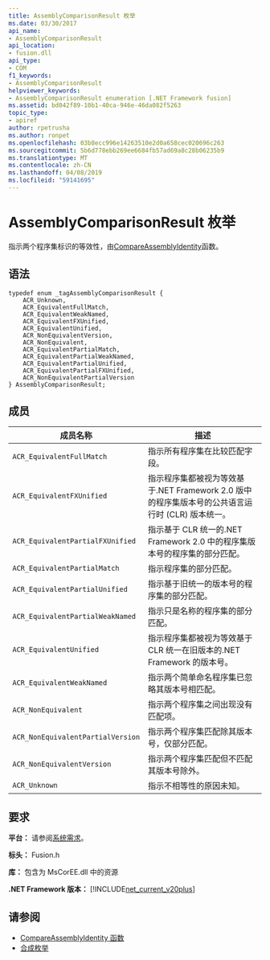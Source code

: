 ```yaml
---
title: AssemblyComparisonResult 枚举
ms.date: 03/30/2017
api_name:
- AssemblyComparisonResult
api_location:
- fusion.dll
api_type:
- COM
f1_keywords:
- AssemblyComparisonResult
helpviewer_keywords:
- AssemblyComparisonResult enumeration [.NET Framework fusion]
ms.assetid: bd042f89-10b1-40ca-946e-46da082f5263
topic_type:
- apiref
author: rpetrusha
ms.author: ronpet
ms.openlocfilehash: 03b8ecc996e14263510e2d0a658cec020696c263
ms.sourcegitcommit: 5b6d778ebb269ee6684fb57ad69a8c28b06235b9
ms.translationtype: MT
ms.contentlocale: zh-CN
ms.lasthandoff: 04/08/2019
ms.locfileid: "59141695"
---
```

# <a name="assemblycomparisonresult-enumeration"></a>AssemblyComparisonResult 枚举
指示两个程序集标识的等效性，由[CompareAssemblyIdentity](../../../../docs/framework/unmanaged-api/fusion/compareassemblyidentity-function.md)函数。  
  
## <a name="syntax"></a>语法  
  
```  
typedef enum _tagAssemblyComparisonResult {  
    ACR_Unknown,   
    ACR_EquivalentFullMatch,  
    ACR_EquivalentWeakNamed,  
    ACR_EquivalentFXUnified,  
    ACR_EquivalentUnified,    
    ACR_NonEquivalentVersion,  
    ACR_NonEquivalent,      
    ACR_EquivalentPartialMatch,  
    ACR_EquivalentPartialWeakNamed,    
    ACR_EquivalentPartialUnified,  
    ACR_EquivalentPartialFXUnified,  
    ACR_NonEquivalentPartialVersion    
} AssemblyComparisonResult;  
```  
  
## <a name="members"></a>成员  
  
|成员名称|描述|  
|-----------------|-----------------|  
|`ACR_EquivalentFullMatch`|指示所有程序集在比较匹配字段。|  
|`ACR_EquivalentFXUnified`|指示程序集都被视为等效基于.NET Framework 2.0 版中的程序集版本号的公共语言运行时 (CLR) 版本统一。|  
|`ACR_EquivalentPartialFXUnified`|指示基于 CLR 统一的.NET Framework 2.0 中的程序集版本号的程序集的部分匹配。|  
|`ACR_EquivalentPartialMatch`|指示程序集的部分匹配。|  
|`ACR_EquivalentPartialUnified`|指示基于旧统一的版本号的程序集的部分匹配。|  
|`ACR_EquivalentPartialWeakNamed`|指示只是名称的程序集的部分匹配。|  
|`ACR_EquivalentUnified`|指示程序集都被视为等效基于 CLR 统一在旧版本的.NET Framework 的版本号。|  
|`ACR_EquivalentWeakNamed`|指示两个简单命名程序集已忽略其版本号相匹配。|  
|`ACR_NonEquivalent`|指示两个程序集之间出现没有匹配项。|  
|`ACR_NonEquivalentPartialVersion`|指示两个程序集匹配除其版本号，仅部分匹配。|  
|`ACR_NonEquivalentVersion`|指示两个程序集匹配但不匹配其版本号除外。|  
|`ACR_Unknown`|指示不相等性的原因未知。|  
  
## <a name="requirements"></a>要求  
 **平台：** 请参阅[系统需求](../../../../docs/framework/get-started/system-requirements.md)。  
  
 **标头：** Fusion.h  
  
 **库：** 包含为 MsCorEE.dll 中的资源  
  
 **.NET Framework 版本：** [!INCLUDE[net_current_v20plus](../../../../includes/net-current-v20plus-md.md)]  
  
## <a name="see-also"></a>请参阅

- [CompareAssemblyIdentity 函数](../../../../docs/framework/unmanaged-api/fusion/compareassemblyidentity-function.md)
- [合成枚举](../../../../docs/framework/unmanaged-api/fusion/fusion-enumerations.md)
